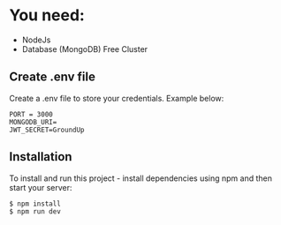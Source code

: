# You need:
- NodeJs
- Database (MongoDB) Free Cluster

## Create .env file
Create a .env file to store your credentials. Example below:

```
PORT = 3000
MONGODB_URI=
JWT_SECRET=GroundUp
```

## Installation
To install and run this project - install dependencies using npm and then start your server:

```
$ npm install
$ npm run dev
```
